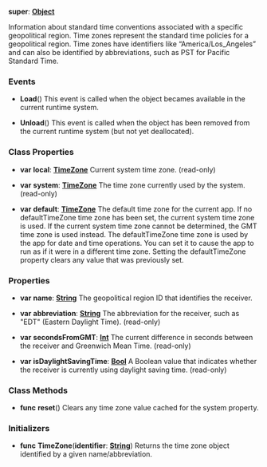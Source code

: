 **super**: **[Object](Object.md)**

Information about standard time conventions associated with a specific geopolitical region. Time zones represent the standard time policies for a geopolitical region. Time zones have identifiers like “America/Los_Angeles” and can also be identified by abbreviations, such as PST for Pacific Standard Time.

### Events

* **Load**()
This event is called when the object becames available in the current runtime system.

* **Unload**()
This event is called when the object has been removed from the current runtime system (but not yet deallocated).



### Class Properties

* **var** **local**: **[TimeZone](TimeZone.md)**
Current system time zone. \(read-only\)

* **var** **system**: **[TimeZone](TimeZone.md)**
The time zone currently used by the system. \(read-only\)

* **var** **default**: **[TimeZone](TimeZone.md)**
The default time zone for the current app. If no defaultTimeZone time zone has been set, the current system time zone is used. If the current system time zone cannot be determined, the GMT time zone is used instead. The defaultTimeZone time zone is used by the app for date and time operations. You can set it to cause the app to run as if it were in a different time zone. Setting the defaultTimeZone property clears any value that was previously set.



### Properties

* **var** **name**: **[String](../gravity/types.md)**
The geopolitical region ID that identifies the receiver.

* **var** **abbreviation**: **[String](../gravity/types.md)**
The abbreviation for the receiver, such as "EDT" (Eastern Daylight Time). \(read-only\)

* **var** **secondsFromGMT**: **[Int](../gravity/types.md)**
The current difference in seconds between the receiver and Greenwich Mean Time. \(read-only\)

* **var** **isDaylightSavingTime**: **[Bool](../gravity/types.md)**
A Boolean value that indicates whether the receiver is currently using daylight saving time. \(read-only\)



### Class Methods

* **func** **reset**()
Clears any time zone value cached for the system property.



### Initializers

* **func** **TimeZone**(**identifier**: **[String](../gravity/types.md)**)
Returns the time zone object identified by a given name/abbreviation.





